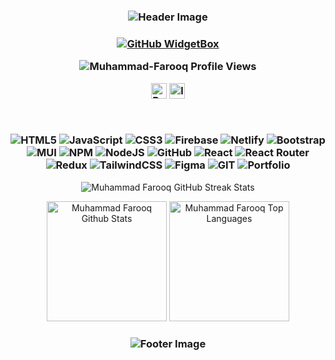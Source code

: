 <h3 align="center">
<img src="https://capsule-render.vercel.app/api?type=waving&color=gradient&height=100&section=header" alt="Header Image"/>
</h3>

<h3 align="center">

[![GitHub WidgetBox](https://github-widgetbox.vercel.app/api/profile?username=Farooq85-dev&data=followers,repositories,stars,commits&theme=viridescent)](https://github.com/Farooq85-dev/github-widgetbox)

<img src="https://komarev.com/ghpvc/?username=Farooq85-dev&label=Profile%20views&color=0e75b6&style=flat" alt="Muhammad-Farooq Profile Views" />
<br/>

<p dir="auto">
<a href="https://farooqfolio.vercel.app" rel="nofollow"><img src="https://img.shields.io/static/v1?message=Portfolio&logo=portfolio&label=&color=000&logoColor=white&labelColor=&style=for-the-badge" height="25" alt="Portfolio"></a>
<a href="https://www.linkedin.com/in/muhammad-farooq-b71886295/" rel="nofollow"><img src="https://img.shields.io/static/v1?message=LinkedIn&logo=linkedin&label=&color=000&logoColor=white&labelColor=&style=for-the-badge" height="25" alt="linkedin logo" alt="Linkedin" data-canonical-src="https://img.shields.io/badge/LinkedIn-0077B5?style=for-the-badge&amp;logo=linkedin&amp;logoColor=white" style="max-width: 100%;"></a>
</p>
<br/>

![HTML5](https://img.shields.io/badge/html5-%23E34F26.svg?style=for-the-badge&logo=html5&logoColor=white) ![JavaScript](https://img.shields.io/badge/javascript-%23323330.svg?style=for-the-badge&logo=javascript&logoColor=%23F7DF1E) ![CSS3](https://img.shields.io/badge/css3-%231572B6.svg?style=for-the-badge&logo=css3&logoColor=white) ![Firebase](https://img.shields.io/badge/firebase-%23039BE5.svg?style=for-the-badge&logo=firebase) ![Netlify](https://img.shields.io/badge/netlify-%23000000.svg?style=for-the-badge&logo=netlify&logoColor=#00C7B7) ![Bootstrap](https://img.shields.io/badge/bootstrap-%23563D7C.svg?style=for-the-badge&logo=bootstrap&logoColor=white) ![MUI](https://img.shields.io/badge/MUI-%230081CB.svg?style=for-the-badge&logo=material-ui&logoColor=white) ![NPM](https://img.shields.io/badge/NPM-%23000000.svg?style=for-the-badge&logo=npm&logoColor=white) ![NodeJS](https://img.shields.io/badge/node.js-6DA55F?style=for-the-badge&logo=node.js&logoColor=white) ![GitHub](https://img.shields.io/badge/GitHub-%23121011.svg?style=for-the-badge&logo=github&logoColor=white) ![React](https://img.shields.io/badge/react-%2320232a.svg?style=for-the-badge&logo=react&logoColor=%2361DAFB) ![React Router](https://img.shields.io/badge/React_Router-CA4245?style=for-the-badge&logo=react-router&logoColor=white) ![Redux](https://img.shields.io/badge/redux-%23593d88.svg?style=for-the-badge&logo=redux&logoColor=white) ![TailwindCSS](https://img.shields.io/badge/tailwindcss-%2338B2AC.svg?style=for-the-badge&logo=tailwind-css&logoColor=white) 	![Figma](https://img.shields.io/badge/figma-%23F24E1E.svg?style=for-the-badge&logo=figma&logoColor=white)  ![GIT](https://img.shields.io/badge/Git-fc6d26?style=for-the-badge&logo=git&logoColor=white) ![Portfolio](https://img.shields.io/badge/Portfolio-%23000000.svg?style=for-the-badge&logo=firefox&logoColor=#FF7139)

</h3>

<p align="center">
  <img align="center" src="https://github-readme-streak-stats.herokuapp.com/?user=Farooq85-dev" alt="Muhammad Farooq GitHub Streak Stats"/>
</p>

<p align="center">
   <a href="https://github.com/Farooq85-dev/github-readme-stats"><img alt="Muhammad Farooq Github Stats" src="https://denvercoder1-github-readme-stats.vercel.app/api/?username=Farooq85-dev&show_icons=true&include_all_commits=true&count_private=true&theme=bg_color=FFFFF&title_color=FFA500&icon_color=000" height="192px"/></a>
   <a href="https://github.com/Farooq85-dev/github-readme-stats"><img alt="Muhammad Farooq Top Languages" src="https://denvercoder1-github-readme-stats.vercel.app/api/top-langs/?username=Farooq85-dev&langs_count=8&layout=compact&theme=bg_color=FFFFF&title_color=FFA500&icon_color=000" height="192px"/></a>
</p>
</p>

<h3 align="center">
<img src="https://capsule-render.vercel.app/api?type=waving&color=gradient&height=100&section=footer" alt="Footer Image"/>
</h3>
